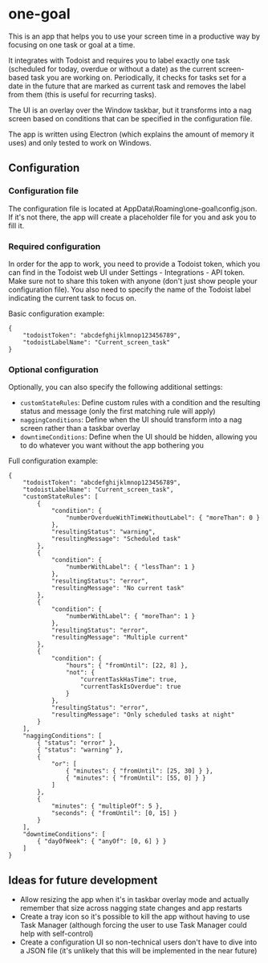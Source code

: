 # one-goal

This is an app that helps you to use your screen time in a productive way by focusing on one task or goal at a time.

It integrates with Todoist and requires you to label exactly one task (scheduled for today, overdue or without a date) as the current screen-based task you are working on. Periodically, it checks for tasks set for a date in the future that are marked as current task and removes the label from them (this is useful for recurring tasks).

The UI is an overlay over the Window taskbar, but it transforms into a nag screen based on conditions that can be specified in the configuration file.

The app is written using Electron (which explains the amount of memory it uses) and only tested to work on Windows.

## Configuration

### Configuration file

The configuration file is located at AppData\Roaming\one-goal\config.json. If it's not there, the app will create a placeholder file for you and ask you to fill it.

### Required configuration

In order for the app to work, you need to provide a Todoist token, which you can find in the Todoist web UI under Settings - Integrations - API token. Make sure not to share this token with anyone (don't just show people your configuration file). You also need to specify the name of the Todoist label indicating the current task to focus on.

Basic configuration example:

```
{
    "todoistToken": "abcdefghijklmnop123456789",
    "todoistLabelName": "Current_screen_task"
}
```

### Optional configuration

Optionally, you can also specify the following additional settings:

-   `customStateRules`: Define custom rules with a condition and the resulting status and message (only the first matching rule will apply)
-   `naggingConditions`: Define when the UI should transform into a nag screen rather than a taskbar overlay
-   `downtimeConditions`: Define when the UI should be hidden, allowing you to do whatever you want without the app bothering you

Full configuration example:

```
{
    "todoistToken": "abcdefghijklmnop123456789",
    "todoistLabelName": "Current_screen_task",
    "customStateRules": [
        {
            "condition": {
                "numberOverdueWithTimeWithoutLabel": { "moreThan": 0 }
            },
            "resultingStatus": "warning",
            "resultingMessage": "Scheduled task"
        },
        {
            "condition": {
                "numberWithLabel": { "lessThan": 1 }
            },
            "resultingStatus": "error",
            "resultingMessage": "No current task"
        },
        {
            "condition": {
                "numberWithLabel": { "moreThan": 1 }
            },
            "resultingStatus": "error",
            "resultingMessage": "Multiple current"
        },
        {
            "condition": {
                "hours": { "fromUntil": [22, 8] },
                "not": {
                    "currentTaskHasTime": true,
                    "currentTaskIsOverdue": true
                }
            },
            "resultingStatus": "error",
            "resultingMessage": "Only scheduled tasks at night"
        }
    ],
    "naggingConditions": [
        { "status": "error" },
        { "status": "warning" },
        {
            "or": [
                { "minutes": { "fromUntil": [25, 30] } },
                { "minutes": { "fromUntil": [55, 0] } }
            ]
        },
        {
            "minutes": { "multipleOf": 5 },
            "seconds": { "fromUntil": [0, 15] }
        }
    ],
    "downtimeConditions": [
        { "dayOfWeek": { "anyOf": [0, 6] } }
    ]
}
```

## Ideas for future development

-   Allow resizing the app when it's in taskbar overlay mode and actually remember that size across nagging state changes and app restarts
-   Create a tray icon so it's possible to kill the app without having to use Task Manager (although forcing the user to use Task Manager could help with self-control)
-   Create a configuration UI so non-technical users don't have to dive into a JSON file (it's unlikely that this will be implemented in the near future)
